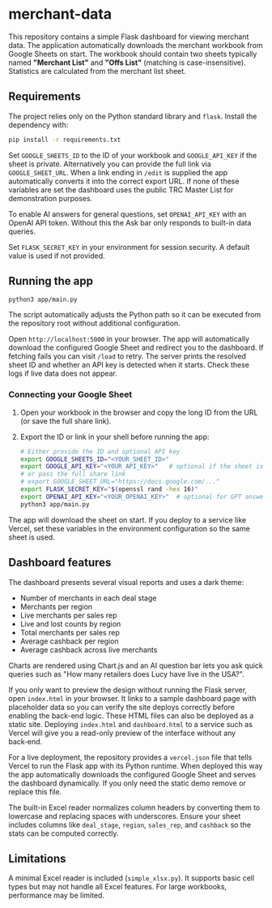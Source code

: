 # merchant-data

This repository contains a simple Flask dashboard for viewing merchant data. The application automatically downloads the merchant workbook from Google Sheets on start. The workbook should contain two sheets typically named **"Merchant List"** and **"Offs List"** (matching is case-insensitive). Statistics are calculated from the merchant list sheet.

## Requirements

The project relies only on the Python standard library and `flask`. Install the
dependency with:

```bash
pip install -r requirements.txt
```

Set `GOOGLE_SHEETS_ID` to the ID of your workbook and `GOOGLE_API_KEY` if the sheet is private. Alternatively you can provide the full link via `GOOGLE_SHEET_URL`. When a link ending in `/edit` is supplied the app automatically converts it into the correct export URL. If none of these variables are set the dashboard uses the public TRC Master List for demonstration purposes.

To enable AI answers for general questions, set `OPENAI_API_KEY` with an OpenAI API token. Without this the Ask bar only responds to built-in data queries.

Set `FLASK_SECRET_KEY` in your environment for session security. A default value is used if not provided.

## Running the app

```
python3 app/main.py
```
The script automatically adjusts the Python path so it can be executed from the
repository root without additional configuration.


Open `http://localhost:5000` in your browser. The app will automatically download the configured Google Sheet and redirect you to the dashboard. If fetching fails you can visit `/load` to retry. The server prints the resolved sheet ID and whether an API key is detected when it starts. Check these logs if live data does not appear.

### Connecting your Google Sheet

1. Open your workbook in the browser and copy the long ID from the URL (or save the full share link).
2. Export the ID or link in your shell before running the app:

   ```bash
   # Either provide the ID and optional API key
   export GOOGLE_SHEETS_ID="<YOUR_SHEET_ID>"
   export GOOGLE_API_KEY="<YOUR_API_KEY>"   # optional if the sheet is public
   # or pass the full share link
   # export GOOGLE_SHEET_URL="https://docs.google.com/..."
   export FLASK_SECRET_KEY="$(openssl rand -hex 16)"
   export OPENAI_API_KEY="<YOUR_OPENAI_KEY>"  # optional for GPT answers
   python3 app/main.py
   ```

The app will download the sheet on start. If you deploy to a service like Vercel, set these variables in the environment configuration so the same sheet is used.

## Dashboard features

The dashboard presents several visual reports and uses a dark theme:

- Number of merchants in each deal stage
- Merchants per region
- Live merchants per sales rep
- Live and lost counts by region
- Total merchants per sales rep
- Average cashback per region
- Average cashback across live merchants

Charts are rendered using Chart.js and an AI question bar lets you ask quick
queries such as "How many retailers does Lucy have live in the USA?".

If you only want to preview the design without running the Flask server, open
`index.html` in your browser. It links to a sample dashboard page with
placeholder data so you can verify the site deploys correctly before enabling
the back-end logic. These HTML files can also be deployed as a static site.
Deploying `index.html` and `dashboard.html` to a service such as Vercel will
give you a read-only preview of the interface without any back‑end.

For a live deployment, the repository provides a `vercel.json` file that tells
Vercel to run the Flask app with its Python runtime. When deployed this way the
app automatically downloads the configured Google Sheet and serves the
dashboard dynamically. If you only need the static demo remove or replace this
file.

The built-in Excel reader normalizes column headers by converting them to
lowercase and replacing spaces with underscores. Ensure your sheet includes
columns like `deal_stage`, `region`, `sales_rep`, and `cashback` so the stats can
be computed correctly.

## Limitations

A minimal Excel reader is included (`simple_xlsx.py`). It supports basic cell types but may not handle all Excel features. For large workbooks, performance may be limited.
